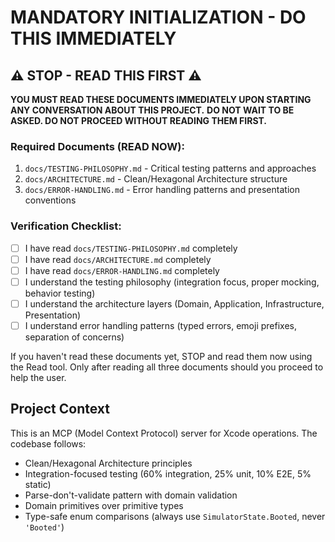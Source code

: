 # MANDATORY INITIALIZATION - DO THIS IMMEDIATELY

## ⚠️ STOP - READ THIS FIRST ⚠️

**YOU MUST READ THESE DOCUMENTS IMMEDIATELY UPON STARTING ANY CONVERSATION ABOUT THIS PROJECT.**
**DO NOT WAIT TO BE ASKED. DO NOT PROCEED WITHOUT READING THEM FIRST.**

### Required Documents (READ NOW):
1. `docs/TESTING-PHILOSOPHY.md` - Critical testing patterns and approaches
2. `docs/ARCHITECTURE.md` - Clean/Hexagonal Architecture structure
3. `docs/ERROR-HANDLING.md` - Error handling patterns and presentation conventions

### Verification Checklist:
- [ ] I have read `docs/TESTING-PHILOSOPHY.md` completely
- [ ] I have read `docs/ARCHITECTURE.md` completely
- [ ] I have read `docs/ERROR-HANDLING.md` completely
- [ ] I understand the testing philosophy (integration focus, proper mocking, behavior testing)
- [ ] I understand the architecture layers (Domain, Application, Infrastructure, Presentation)
- [ ] I understand error handling patterns (typed errors, emoji prefixes, separation of concerns)

If you haven't read these documents yet, STOP and read them now using the Read tool.
Only after reading all three documents should you proceed to help the user.

## Project Context

This is an MCP (Model Context Protocol) server for Xcode operations. The codebase follows:
- Clean/Hexagonal Architecture principles
- Integration-focused testing (60% integration, 25% unit, 10% E2E, 5% static)
- Parse-don't-validate pattern with domain validation
- Domain primitives over primitive types
- Type-safe enum comparisons (always use `SimulatorState.Booted`, never `'Booted'`)